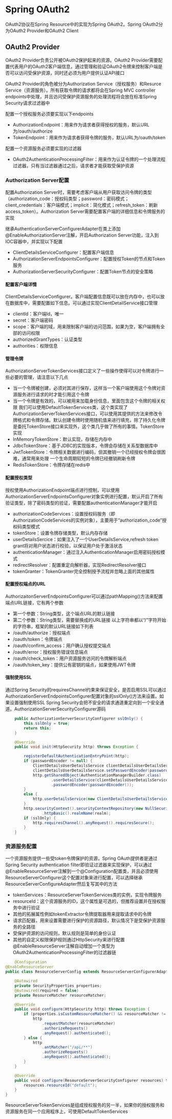 # Spring OAuth2
OAuth2协议在Spring Resource中的实现为Spring OAuth2。Spring OAuth2分为OAuth2 Provider和OAuth2 Client

## OAuth2 Provider
OAuth2 Provider负责公开被OAuth2保护起来的资源。OAuth2 Provider需要配置代表用户的OAuth2客户端信息，通过管理和验证OAuth2令牌来控制客户端是否可以访问受保护资源，同时还必须为用户提供认证API接口

OAuth2 Provider的角色被分为Authorization Service（授权服务）和Resurce Service（资源服务）。所有获取令牌的请求都将会在Spring MVC controller endpoints中处理，并且访问受保护资源服务的处理流程将会放在标准Spring Security请求过滤器中

配置一个授权服务必须要实现以下endpoints
- AuthorizationEndpoint：用来作为请求者获得授权的服务，默认URL为/oauth/authorize
- TokenEndpoint：用来作为请求者获得令牌的服务，默认URL为/oauth/token

配置一个资源服务必须要实现的过滤器
- OAuth2AuthenticationProcessingFilter：用来作为认证令牌的一个处理流程过滤器，只有当过滤器通过之后，请求者才能获取受保护资源

### Authorization Server配置
配置Authorization Server时，需要考虑客户端从用户获取访问令牌的类型（authorization_code：授权码类型；password：密码模式；client_credentials：客户端模式；implicit：简化模式；refresh_token：刷新access_token）。Authorization Server需要配置客户端的详细信息和令牌服务的实现

继承AuthenticationServerConfigurerAdapter在类上添加@EnableAuthorizationServer注解，开启Authorization Server功能，注入到IOC容器中，并实现以下配置
- ClientDetailsServiceConfigurer：配置客户端信息
- AuthorizationServerEndpointsConfigurer：配置授权Token的节点和Token服务
- AuthorizationServerSecurityConfigurer：配置Token节点的安全策略

#### 配置客户端详情

ClientDetailsServiceConfigurer。客户端配置信息既可以放在内存中，也可以放在数据库中，需要配置如下信息。可以通过实现ClientDetailService接口管理
- clientId：客户端Id，唯一
- secret：客户端密码
- scope：客户端的域，用来限制客户端的访问范围，如果为空，客户端拥有全部的访问权限
- authorizedGrantTypes：认证类型
- authorities：权限信息

#### 管理令牌

AuthorizationServerTokenServices接口定义了一些操作使得可以对令牌进行一些必要的管理，请注意以下几点
- 当一个令牌被创建，必须对其进行保存，这样当一个客户端使用这个令牌对资源服务进行请求的时才能引用这个令牌
- 当一个令牌是有效的，可以被用来加载身份信息，里面包含这个令牌的相关权限
我们可以使用DefaultTokenServices类，这个类实现了AuthorizationServerTokenServices接口，可以使用其提供的方法来修改令牌格式和令牌存储。默认创建令牌时使用随机值来进行填充，除了持久化令牌是委托TokenStore接口来实现外，这个类几乎做了所有的事情。TokenStore实现
- InMemoryTokenStore：默认实现，存储在内存中
- JdbcTokenStore：基于JDBC的实现版本，令牌会存储在关系型数据库中
- JwtTokenStore：令牌相关数据进行编码，但其撤销一个已经授权令牌会很困难，通常用来处理
一个生命周期较短的令牌已经撤销刷新令牌
- RedisTokenStore：令牌存储在redis中

#### 配置授权类型

授权使用AuthorizationEndpoint端点进行控制，可以使用AuthorizationServerEndpointsConfigurer对象实例进行配置，默认开启了所有验证类型，除了密码类型的验证，需要配置authenticationManager才能开启
- authorizationCodeServices：设置授权码服务（即AuthorizationCodeServices的实例对象），主要用于“authorization_code”授权码类型模式
- tokenStore：设置令牌存储类型，默认内存存储
- userDetailsSercice：如果注入了一个UserDetailsService,refresh token grant将对用户状态进行校验，以保证用户处于激活状态
- authenticationManager：通过注入AuthenticationManager启用密码授权模式
- redirectResolver：配置重定向解析器，实现RedirectResolver接口
- tokenGranter：TokenGranter完全控制授予流程并忽略上面的其他属性

#### 配置授权端点的URL
AuthorizaitonServerEndpointsConfigurer可以通过pathMapping()方法来配置端点URL链接，它有两个参数
- 第一个参数：String类型，这个端点URL的默认链接
- 第二个参数：String类型，需要替换成的URL链接
以上字符串都以“/”字符开始的字符串，框架的默认URL链接如下列表
- /oauth/authorize：授权端点
- /oauth/token：令牌端点
- /oauth/confirm_access：用户确认授权提交端点
- /oauth/error：授权服务错误信息端点
- /oauth/check_token：用户资源服务访问的令牌解析端点
- /oauth/token_key：提供公有密钥的端点，如果使用JWT令牌

#### 强制使用SSL
通过Spring Security的requiresChannel约束来保证安全，是否启用SSL可以通过AuthorizationServerEndpointsConfigurer配置对象的sslOnly()方法来设置。如果设置强制使用SSL Spring Security会把不安全的请求通道重定向到一个安全通道。AuthorizationServerSecurityConfigurer源码
```java
    public AuthorizationServerSecurityConfigurer sslOnly() {
        this.sslOnly = true;
        return this;
    }

    @Override
    public void init(HttpSecurity http) throws Exception {

        registerDefaultAuthenticationEntryPoint(http);
        if (passwordEncoder != null) {
            ClientDetailsUserDetailsService clientDetailsUserDetailsService = new ClientDetailsUserDetailsService(clientDetailsService());
            clientDetailsUserDetailsService.setPasswordEncoder(passwordEncoder());
            http.getSharedObject(AuthenticationManagerBuilder.class)
                    .userDetailsService(clientDetailsUserDetailsService)
                    .passwordEncoder(passwordEncoder());
        }
        else {
            http.userDetailsService(new ClientDetailsUserDetailsService(clientDetailsService()));
        }
        http.securityContext().securityContextRepository(new NullSecurityContextRepository()).and().csrf().disable()
                .httpBasic().realmName(realm);
        if (sslOnly) {
            http.requiresChannel().anyRequest().requiresSecure();
        }
    }
```
### 资源服务配置
一个资源服务提供一些受token令牌保护的资源，Spring OAuth提供者是通过Spring Security authentication filter即验证过滤器来实现保护，可以通过@EnableResourceServer注解到一个@Configuration配置类，并且必须使用ResourceServerConfigurer这个配置对象来进行配置，可以选择继承ResourceServerConfigureAdapter然后复写其中的方法
- tokenServices：ResourceServerTokenServices类的实例，实现令牌服务
- resourceId：这个资源服务的ID，这个属性是可选的，但推荐设置并在授权服务中进行验证
- 其他的拓展属性例如tokenExtractor令牌提取器用来提取请求中的令牌
- 请求匹配器，用来设置需要进行保护的资源路径，默认情况下是受保护资源服务的全路径
- 受保护资源的访问规则，默认规则是简单的身份认证
- 其他的自定义权限保护规则通过HttpSecurity来进行配置
@EnableResourceServer注解自动增加一个类型为OAuth2AuthenticationProcessingFilter的过滤器链

```java
    @Configuration
@EnableResourceServer
public class ResourceServerConfig extends ResourceServerConfigurerAdapter {

    @Autowired
    private SecurityProperties properties;
    @Autowired(required = false)
    private ResourceMatcher resourceMatcher;

    @Override
    public void configure(HttpSecurity http) throws Exception {
        if (properties.isCustomResourceMatcher() && resourceMatcher != null) {
            http
                .requestMatcher(resourceMatcher)
                .authorizeRequests()
                .anyRequest().authenticated();
        } else {
            http
                .antMatcher("/api/**")
                .authorizeRequests()
                .anyRequest().authenticated();
        }
    }

    @Override
    public void configure(ResourceServerSecurityConfigurer resources) throws Exception {
        resources.resourceId("default");
    }
}
```

ResourceServerTokenServices是组成授权服务的另一半，如果你的授权服务和资源服务在同一个应用程序上，可使用DefaultTokenServices
